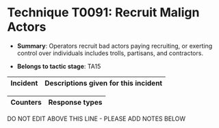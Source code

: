 # Technique T0091: Recruit Malign Actors

* **Summary**: Operators recruit bad actors paying recruiting, or exerting control over individuals includes trolls, partisans, and contractors.

* **Belongs to tactic stage**: TA15


| Incident | Descriptions given for this incident |
| -------- | -------------------- |



| Counters | Response types |
| -------- | -------------- |


DO NOT EDIT ABOVE THIS LINE - PLEASE ADD NOTES BELOW